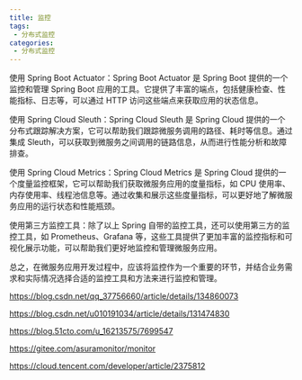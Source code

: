 ```yaml
---
title: 监控
tags:
 - 分布式监控
categories: 
 - 分布式监控
---
```



使用 Spring Boot Actuator：Spring Boot Actuator 是 Spring Boot 提供的一个监控和管理 Spring Boot 应用的工具。它提供了丰富的端点，包括健康检查、性能指标、日志等，可以通过 HTTP 访问这些端点来获取应用的状态信息。

使用 Spring Cloud Sleuth：Spring Cloud Sleuth 是 Spring Cloud 提供的一个分布式跟踪解决方案，它可以帮助我们跟踪微服务调用的路径、耗时等信息。通过集成 Sleuth，可以获取到微服务之间调用的链路信息，从而进行性能分析和故障排查。

使用 Spring Cloud Metrics：Spring Cloud Metrics 是 Spring Cloud 提供的一个度量监控框架，它可以帮助我们获取微服务应用的度量指标，如 CPU 使用率、内存使用率、线程池信息等。通过收集和展示这些度量指标，可以更好地了解微服务应用的运行状态和性能瓶颈。

使用第三方监控工具：除了以上 Spring 自带的监控工具，还可以使用第三方的监控工具，如 Prometheus、Grafana 等，这些工具提供了更加丰富的监控指标和可视化展示功能，可以帮助我们更好地监控和管理微服务应用。

总之，在微服务应用开发过程中，应该将监控作为一个重要的环节，并结合业务需求和实际情况选择合适的监控工具和方法来进行监控和管理。

https://blog.csdn.net/qq_37756660/article/details/134860073

https://blog.csdn.net/u010191034/article/details/131474830

https://blog.51cto.com/u_16213575/7699547

https://gitee.com/asuramonitor/monitor

https://cloud.tencent.com/developer/article/2375812